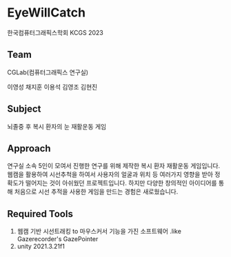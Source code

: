 # EyeWillCatch

한국컴퓨터그래픽스학회 KCGS 2023

## Team

CGLab(컴퓨터그래픽스 연구실)

이영성
채지훈
이용석
김영조
김현진

## Subject

뇌졸중 후 복시 환자의 눈 재활운동 게임

## Approach

연구실 소속 5인이 모여서 진행한 연구를 위해 제작한 복시 환자 재활운동 게임입니다. 
웹캠을 활용하여 시선추척을 하여서 사용자의 얼굴과 위치 등 여러가지 영향을 받아 정확도가 떨어지는 것이 아쉬웠던 프로젝트입니다. 
하지만 다양한 창의적인 아이디어를 통해 처음으로 시선 추적을 사용한 게임을 만드는 경험은 새로웠습니다.

## Required Tools
1. 웹캠 기반 시선트래킹 to 마우스커서 기능을 가진 소프트웨어 .like Gazerecorder's GazePointer 
2. unity 2021.3.21f1
